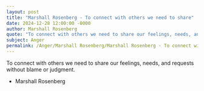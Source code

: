 ```yaml
---
layout: post
title: "Marshall Rosenberg - To connect with others we need to share"
date: 2024-12-28 12:00:00 -0000
author: Marshall Rosenberg
quote: "To connect with others we need to share our feelings, needs, and requests without blame or judgment."
subject: Anger
permalink: /Anger/Marshall Rosenberg/Marshall Rosenberg - To connect with others we need to share
---
```


To connect with others we need to share our feelings, needs, and requests without blame or judgment.

- Marshall Rosenberg
